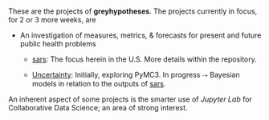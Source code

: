 <br>

These are the projects of **greyhypotheses**.  The projects currently in focus, for 2 or 3 more weeks, are

* An investigation of measures, metrics, & forecasts for present and future public health problems

  * [sars](https://github.com/briefings/sars): The focus herein in the U.S.  More details within the repository.

  * [Uncertainty](https://github.com/briefings/uncertainty): Initially, exploring PyMC3.  In progress ⤑ Bayesian models in relation to the outputs of [sars](https://github.com/briefings/sars).

An inherent aspect of some projects is the smarter use of *Jupyter Lab* for Collaborative Data Science; an area of strong interest.

<br>

<!--
**greyhypotheses/greyhypotheses** is a ✨ _special_ ✨ repository because its `README.md` (this file) appears on your GitHub profile.

Here are some ideas to get you started:

- Hello 👋
- 🔭 I’m currently working on ...
- 🌱 I’m currently learning ...
- 👯 I’m looking to collaborate on ...
- 🤔 I’m looking for help with ...
- 💬 Ask me about ...
- 📫 How to reach me: ...
- 😄 Pronouns: ...
- ⚡ Fun fact: ...
-->
